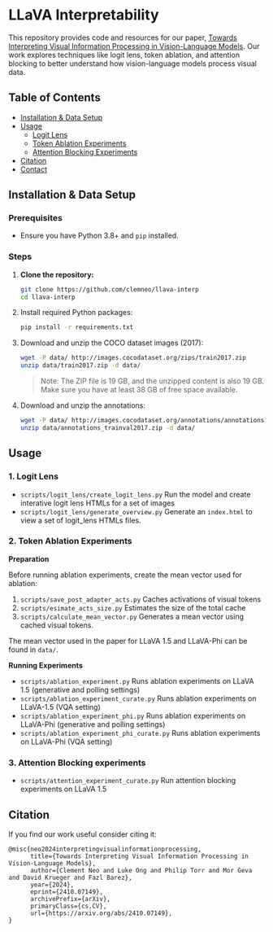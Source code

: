 # LLaVA Interpretability

This repository provides code and resources for our paper, [Towards Interpreting Visual Information Processing in Vision-Language Models](https://arxiv.org/abs/2410.07149). Our work explores techniques like logit lens, token ablation, and attention blocking to better understand how vision-language models process visual data.

## Table of Contents
- [Installation & Data Setup](#installation--data-setup)
- [Usage](#usage)
  - [Logit Lens](#1-logit-lens)
  - [Token Ablation Experiments](#2-token-ablation-experiments)
  - [Attention Blocking Experiments](#3-attention-blocking-experiments)
- [Citation](#citation)
- [Contact](#contact)

## Installation & Data Setup

### Prerequisites
- Ensure you have Python 3.8+ and `pip` installed.

### Steps
1. **Clone the repository:**
   ```bash
   git clone https://github.com/clemneo/llava-interp
   cd llava-interp


2. Install required Python packages:
    ```bash
    pip install -r requirements.txt
    ```

3. Download and unzip the COCO dataset images (2017):
    ```bash
    wget -P data/ http://images.cocodataset.org/zips/train2017.zip
    unzip data/train2017.zip -d data/
    ```
    > Note: The ZIP file is 19 GB, and the unzipped content is also 19 GB. Make sure you have at least 38 GB of free space available.

4. Download and unzip the annotations:
    ```bash
    wget -P data/ http://images.cocodataset.org/annotations/annotations_trainval2017.zip
    unzip data/annotations_trainval2017.zip -d data/
    ```

## Usage
### 1. Logit Lens
* `scripts/logit_lens/create_logit_lens.py` Run the model and create interative logit lens HTMLs for a set of images
* `scripts/logit_lens/generate_overview.py` Generate an `index.html` to view a set of logit_lens HTMLs files.

### 2. Token Ablation Experiments

**Preparation**

Before running ablation experiments, create the mean vector used for ablation:
1. `scripts/save_post_adapter_acts.py` Caches activations of visual tokens
2. `scripts/esimate_acts_size.py` Estimates the size of the total cache
3. `scripts/calculate_mean_vector.py` Generates a mean vector using cached visual tokens.

The mean vector used in the paper for LLaVA 1.5 and LLaVA-Phi can be found in `data/`.

**Running Experiments**
* `scripts/ablation_experiment.py` Runs ablation experiments on LLaVA 1.5 (generative and polling settings)
* `scripts/ablation_experiment_curate.py` Runs ablation experiments on LLaVA-1.5 (VQA setting)
* `scripts/ablation_experiment_phi.py` Runs ablation experiments on LLaVA-Phi (generative and polling settings)
* `scripts/ablation_experiment_phi_curate.py` Runs ablation experiments on LLaVA-Phi (VQA setting)

### 3. Attention Blocking experiments
* `scripts/attention_experiment_curate.py` Run attention blocking experiments on LLaVA 1.5

## Citation

If you find our work useful consider citing it:

```
@misc{neo2024interpretingvisualinformationprocessing,
      title={Towards Interpreting Visual Information Processing in Vision-Language Models}, 
      author={Clement Neo and Luke Ong and Philip Torr and Mor Geva and David Krueger and Fazl Barez},
      year={2024},
      eprint={2410.07149},
      archivePrefix={arXiv},
      primaryClass={cs.CV},
      url={https://arxiv.org/abs/2410.07149}, 
}
```
